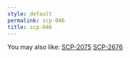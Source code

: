 ```yaml
---
style: default
permalink: scp-046
title: scp-046
---
```

You may also like:
[SCP-2075](http://scp-wiki.net/scp-2075)
[SCP-2676](http://scp-wiki.net/scp-2676)